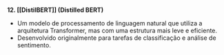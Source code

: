 
**12. [[DistilBERT]] (Distilled BERT)**

* Um modelo de processamento de linguagem natural que utiliza a arquitetura Transformer, mas com uma estrutura mais leve e
eficiente.
* Desenvolvido originalmente para tarefas de classificação e análise de sentimento.